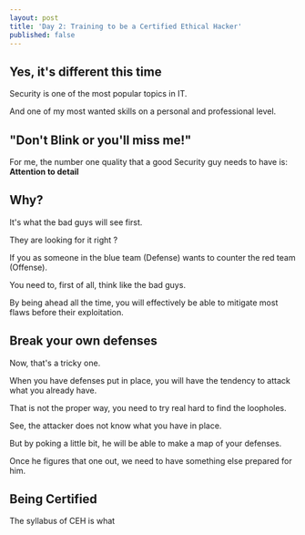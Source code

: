 ```yaml
---
layout: post
title: 'Day 2: Training to be a Certified Ethical Hacker'
published: false
---
```


## Yes, it's different this time
Security is one of the most popular topics in IT.

And one of my most wanted skills on a personal and professional level.

## "Don't Blink or you'll miss me!"
For me, the number one quality that a good Security guy needs to have is:
 **Attention to detail**

## Why?
It's what the bad guys will see first.

They are looking for it right ? 

If you as someone in the blue team (Defense) wants to counter the red team (Offense).

You need to, first of all, think like the bad guys.

By being ahead all the time, you will effectively be able to mitigate most flaws before their exploitation.

## Break your own defenses
Now, that's a tricky one.

When you have defenses put in place, you will have the tendency to attack what you already have.

That is not the proper way, you need to try real hard to find the loopholes.

See, the attacker does not know what you have in place.

But by poking a little bit, he will be able to make a map of your defenses. 

Once he figures that one out, we need to have something else prepared for him.


## Being Certified
The syllabus of CEH is what 
